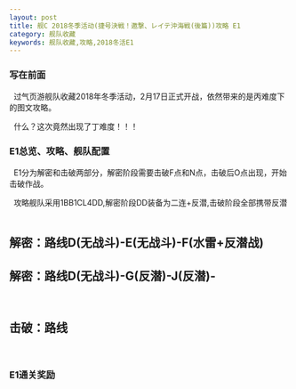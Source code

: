 ```yaml
---
layout: post
title: 舰C 2018冬季活动(捷号決戦！邀撃、レイテ沖海戦(後篇))攻略 E1
category: 舰队收藏
keywords: 舰队收藏,攻略,2018冬活E1
---
```

### 写在前面
 
   过气页游舰队收藏2018年冬季活动，2月17日正式开战，依然带来的是丙难度下的图文攻略。
   
   什么？这次竟然出现了丁难度！！！
 
### E1总览、攻略、舰队配置

   E1分为解密和击破两部分，解密阶段需要击破F点和N点，击破后O点出现，开始击破作战。
   
   攻略舰队采用1BB1CL4DD,解密阶段DD装备为二连+反潜,击破阶段全部携带反潜
 
## 解密：路线D(无战斗)-E(无战斗)-F(水雷+反潜战)

## 解密：路线D(无战斗)-G(反潜)-J(反潜)-
 
## 击破：路线 
   
### E1通关奖励



